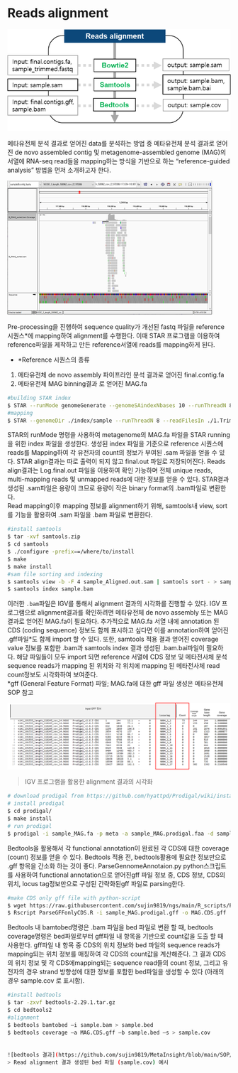 # Reads alignment

![pipeline](https://github.com/sujin9819/MetaInsight/blob/main/SOP/MetaProteomic/img/P_6_1.png?raw=true)


메타유전체 분석 결과로 얻어진 data를 분석하는 방법 중 메타유전체 분석 결과로 얻어진 de novo assembled contig 및 metagenome-assembled genome (MAG)의 서열에 RNA-seq read들을 mapping하는 방식을 기반으로 하는 “reference-guided analysis” 방법을 먼저 소개하고자 한다. 

![alignment](https://github.com/sujin9819/MetaInsight/blob/main/SOP/MetaProteomic/img/P_6_2.png?raw=true)

Pre-processing을 진행하여 sequence quality가 개선된 fastq 파일을 reference 시퀀스*에 mapping하여 alignment를 수행한다. 이때 STAR 프로그램을 이용하여 reference파일을 제작하고 만든 reference서열에 reads를 mapping하게 된다.
- *Reference 시퀀스의 종류
 1. 메타유전체 de novo assembly 파이프라인 분석 결과로 얻어진 final.contig.fa
 2. 메타유전체 MAG binning결과 로 얻어진 MAG.fa

```bash
#building STAR index
$ STAR --runMode genomeGenerate --genomeSAindexNbases 10 --runThreadN 8 --genomeDir ./index/sample --genomeFastaFiles sample_MAG.fa 
#mapping
$ STAR --genomeDir ./index/sample --runThreadN 8 --readFilesIn ./1.Trim/sample_kneaddata_paired_1.fastq ./1.Trim/sample_kneaddata_paired_2.fastq --outFileNamePrefix ./2.Align/sample_
```
STAR의 runMode 명령을 사용하여 metagenome의 MAG.fa 파일을 STAR running을 위한 index 파일을 생성한다. 생성된 index 파일을 기준으로 reference 시퀀스에 reads를 Mapping하여 각 유전자의 count의 정보가 부여된 .sam 파일을 얻을 수 있다.
STAR align결과는 따로 출력이 되지 않고 final.out 파일로 저장되어진다. Reads align결과는 Log.final.out 파일을 이용하여 확인 가능하며 전체 unique reads, multi-mapping reads 및 unmapped reads에 대한 정보를 얻을 수 있다. STAR결과 생성된 .sam파일은 용량이 크므로 용량이 작은 binary format의 .bam파일로 변환한다.  
Read mapping이후 mapping 정보를 alignment하기 위해, samtools내 view, sort를 기능을 활용하여 .sam 파일을 .bam 파일로 변환한다. 

```bash
#install samtools
$ tar -xvf samtools.zip
$ cd samtools
$ ./configure -prefix==/where/to/install
$ make
$ make install
#sam file sorting and indexing
$ samtools view -b -F 4 sample_Aligned.out.sam | samtools sort - > sample.bam
$ samtools index sample.bam
```

이러한 `.bam`파일은 IGV를 통해서 alignment 결과의 시각화를 진행할 수 있다.
IGV 프로그램으로 alignment결과를 확인하려면 메타유전체 de novo assembly 또는 MAG결과로 얻어진 MAG.fa이 필요하다.
추가적으로 MAG.fa 서열 내에 annotation 된 CDS (coding sequence) 정보도 함께 표시하고 싶다면 이를 annotation하여 얻어진 .gff파일*도 함께 import 할 수 있다.
또한, samtools 적용 결과 얻어진 coverage value 정보를 포함한 .bam과 samtools index 결과 생성된 .bam.bai파일이 필요하다.
해당 파일들이 모두 import 되면 reference 서열에 CDS 정보 및 메타전사체 분석 sequence reads가 mapping 된 위치와 각 위치에 mapping 된 메타전사체 read count정보도 시각화하여 보여준다.  
*gff (General Feature Format) 파일; MAG.fa에 대한 gff 파일 생성은 메타유전체 SOP 참고

![IGV 결과](https://github.com/sujin9819/MetaInsight/blob/main/SOP/MetaProteomic/img/P_6_3.png?raw=true)
> IGV 프로그램을 활용한 alignment 결과의 시각화 

```bash
# download prodigal from https://github.com/hyattpd/Prodigal/wiki/installation
# install prodigal
$ cd prodigal/
$ make install
# run prodigal
$ prodigal -i sample_MAG.fa -p meta -a sample_MAG.prodigal.faa -d sample_MAG.prodigal.fna -f gff -o sample_MAG.prodigal.gff 
```
Bedtools을 활용해서 각 functional annotation이 완료된 각 CDS에 대한 coverage (count) 정보를 얻을 수 있다. Bedtools 적용 전, bedtools활용에 필요한 정보만으로 .gff 항목을 간소화 하는 것이 좋다.
ParseGennomeAnnotaion.py python스크립트를 사용하여 functional annotation으로 얻어진gff 파일 정보 중, CDS 정보, CDS의 위치, locus tag정보만으로 구성된 간략화된gff 파일로 parsing한다.

```bash
#make CDS only gff file with python-script
$ wget https://raw.githubusercontent.com/sujin9819/ngs/main/R_scripts/ParseGFFonlyCDS.R 
$ Rscript ParseGFFonlyCDS.R -i sample_MAG.prodigal.gff -o MAG.CDS.gff
```

Bedtools 내 bamtobed명령은 .bam 파일을 bed 파일로 변환 할 때, bedtools coverage명령은 bed파일로부터 gff파일 내 항목을 기반으로 count값을 도출 할 때 사용한다.
gff파일 내 항목 중 CDS의 위치 정보와 bed 파일의 sequence reads가 mapping되는 위치 정보를 매칭하여 각 CDS의 count값을 계산해준다.
그 결과 CDS의 위치 정보 및 각 CDS에mapping되는 sequence read들의 count 정보, 그리고 유전자의 경우 strand 방향성에 대한 정보를 포함한 bed파일을 생성할 수 있다 (아래의 경우 sample.cov 로 표시함).

```bash
#install bedtools
$ tar -zxvf bedtools-2.29.1.tar.gz
$ cd bedtools2
#alignment
$ bedtools bamtobed –i sample.bam > sample.bed
$ bedtools coverage –a MAG.CDS.gff –b sample.bed –s > sample.cov


![bedtools 결과](https://github.com/sujin9819/MetaInsight/blob/main/SOP/MetaProteomic/img/P_6_4.png?raw=true)
> Read alignment 결과 생성된 bed 파일 (sample.cov) 예시